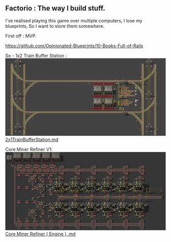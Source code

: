## Factorio : The way I build stuff. 

I've realised playing this game over multiple computers, I lose my blueprints, So I want to store them somewhere. 

First off : MVP. 

https://github.com/Opinionated-Blueprints/10-Books-Full-of-Rails


So - 1x2 Train Buffer Station : 
![Alt text](2x1TrainBufferStation.png "Alt Text")
[2x1TrainBufferStation.md](2x1TrainBufferStation.md)


Core Miner Refiner V1: 
![Alt text](CoreMinerRefinerEngine.png "Alt Text")
[Core Miner Refiner ( Engine ) .md](CoreMinerRefinerEngine.md)

